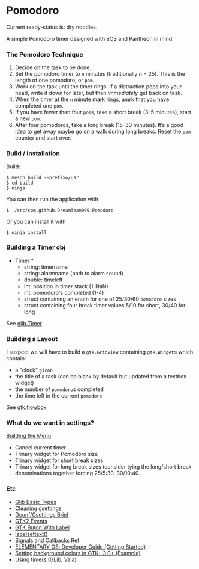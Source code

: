 # Pomodoro

Current ready-status is: dry noodles.

A simple Pomodoro timer designed with eOS and Pantheon in mind.

### The Pomodoro Technique

 1. Decide on the task to be done.
 2. Set the pomodoro timer to `n` minutes (traditionally n = 25). This is the length of one pomodoro, or `pom`.
 3. Work on the task until the timer rings. If a distraction pops into your head, write it down for later, but then *immediately* get back on task.
 4. When the timer at the `n` minute mark rings, amrk that you have completed one `pom`.
 5. If you have fewer than four `poms`, take a short break (3–5 minutes), start a new `pom`.
 6. After four pomodoros, take a long break (15–30 minutes). It’s a good idea to get away maybe go on a walk during long breaks. Reset the `pom` counter and start over.

### Build / Installation

Build:

```
$ meson build --prefix=/usr
$ cd build
$ ninja
```
You can then run the application with
```
$ ./src/com.github.DreamTeam999.Pomodoro 
```
Or you can install it with
```
$ ninja install
```

### Building a Timer obj

 * Timer
    * 
    * string: timername
    * string: alarmname (path to alarm sound)
    * double: timeleft
    * int:    position in timer stack (1-NaN)
    * int:    pomodoro's completed (1-4)
    * struct containing an enum for one of 25/30/60 `pomodoro` sizes
    * struct containing four break timer values 5/10 for short, 30/40 for long

See [glib.Timer](https://developer.gnome.org/glib/stable/glib-Timers.html)

### Building a Layout

I suspect we will have to build a `gtk.GridView` containing `gtk.Widget`s which contain:
 * a "clock" `gicon`
 * the title of a task (can be blank by default but updated from a textbox widget)
 * the number of `pomodoro`s completed
 * the time left in the current `pomodoro`

See [gtk.flowbox](https://python-gtk-3-tutorial.readthedocs.io/en/latest/layout.html#id5)

### What do we want in settings?

[Building the Menu](https://valadoc.org/gtk+-3.0/Gtk.MenuButton.html)

 * Cancel current timer
 * Trinary widget for Pomodoro size
 * Trinary widget for short break sizes
 * Trinary widget for long break sizes (consider tying the long/short break denominations together forcing 25/5:30, 30/10:40. 


### Etc

* [Glib Basic Types](https://developer.gnome.org/glib/unstable/glib-Basic-Types.html#gchar)
* [Cleaning gsettings](https://askubuntu.com/posts/582663/revisions)
* [Dconf/Gsettings Brief](https://askubuntu.com/questions/22313/what-is-dconf-what-is-its-function-and-how-do-i-use-it)
* [GTK2 Events](http://zetcode.com/gui/gtk2/gtkevents/)
* [GTK Buton With Label](https://developer.gnome.org/gtk3/stable/GtkButton.html#gtk-button-set-label)
* [labelsettext()](https://developer.gnome.org/gtk3/stable/GtkLabel.html#gtk-label-set-text)
* [Signals and Callbacks Ref](https://developer.gnome.org/gtk-tutorial/stable/x159.html)
* [ELEMENTARY OS: Developer Guide (Getting Started)](https://elementary.io/docs/code/getting-started#getting-started)
* [Setting background colors in GTK+ 3.0+ (Example)](https://mail.gnome.org/archives/gtk-app-devel-list/2016-August/msg00021.html)
* [Using timers (GLib, Vala)](https://valadoc.org/glib-2.0/GLib.Timer.html)
